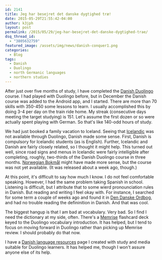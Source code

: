 ```yaml
---
id: 2141
title: Jeg har besejret det danske dygtighed træ!
date: 2015-05-29T21:55:42-04:00
author: k3jph
layout: post
permalink: /2015/05/29/jeg-har-besejret-det-danske-dygtighed-trae/
dsq_thread_id:
  - "3805632759"
featured_image: /assets/img/news/danish-conquer1.png
categories:
  - Blog
tags:
  - Danish
  - Duolingo
  - north Germanic languages
  - northern studies
---
```

After just over five months of study, I have completed the [Danish Duolingo](https://www.duolingo.com/course/da/en/Learn-Danish-Online) course. I had played with Duolingo before, but in December the Danish course was added to the Android app, and I started. There are more than 70 skills with 350-450 some lessons to learn. I usually accomplished this by doing 3-4 per day on the train ride home. My streak (consecutive days meeting the target studying) is 151. Let's assume the first dozen or so were actually spent playing with German. So that's like 140-odd hours of study.

We had just booked a family vacation to Iceland. Seeing that [Icelandic](http://en.wikipedia.org/wiki/Icelandic_language) was not available through Duolingo, Danish made some sense. First, Danish is compulsory for Icelandic students (as is English). Further, Icelandic and Danish are fairly closely related, so I thought it might help. This turned out well, since road signs and menus in Icelandic were fairly intelligible after completing, roughly, two-thirds of the Danish Duolingo course in three months. [Norwegian Bokmål](http://en.wikipedia.org/wiki/Bokmål) might have made more sense, but the course was not yet available. (It was released about a week ago, though.)

At this point, it's difficult to say how much I know. I do not feel comfortable speaking. However, I had the same problem taking Spanish in school. Listening is difficult, but I attribute that to some wierd pronounciation rules in Danish. But reading and writing I feel okay with. For instance, I searched for some term a couple of weeks ago and found it in [Den Danske Ordbog](http://ordnet.dk/ddo), and had no trouble reading the defininition in Danish. And that was cool.

The biggest hangup is that I am bad at vocabulary. Very bad. So I find I need the dictionary at my side, often. There's a [Memrise](http://www.memrise.com) flashcard deck keyed to the Duolingo vocabulary introduction. It has helped, but I tend to focus on moving forward in Duolingo rather than picking up Memrise review. I should probably do that now.

I have a [Danish language resources](https://jameshoward.us/dansk/) page I created with study and media suitable for Duolingo learners. It has helped me, though I won't assure anyone else of its help.
